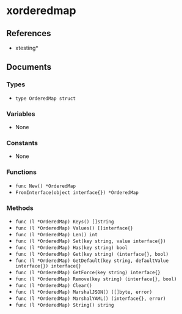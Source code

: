 # xorderedmap

## References

+ xtesting*

## Documents

### Types

+ `type OrderedMap struct`

### Variables

+ None

### Constants

+ None

### Functions

+ `func New() *OrderedMap`
+ `FromInterface(object interface{}) *OrderedMap`

### Methods

+ `func (l *OrderedMap) Keys() []string`
+ `func (l *OrderedMap) Values() []interface{}`
+ `func (l *OrderedMap) Len() int`
+ `func (l *OrderedMap) Set(key string, value interface{})`
+ `func (l *OrderedMap) Has(key string) bool`
+ `func (l *OrderedMap) Get(key string) (interface{}, bool)`
+ `func (l *OrderedMap) GetDefault(key string, defaultValue interface{}) interface{}`
+ `func (l *OrderedMap) GetForce(key string) interface{}`
+ `func (l *OrderedMap) Remove(key string) (interface{}, bool)`
+ `func (l *OrderedMap) Clear()`
+ `func (l *OrderedMap) MarshalJSON() ([]byte, error)`
+ `func (l *OrderedMap) MarshalYAML() (interface{}, error)`
+ `func (l *OrderedMap) String() string`
